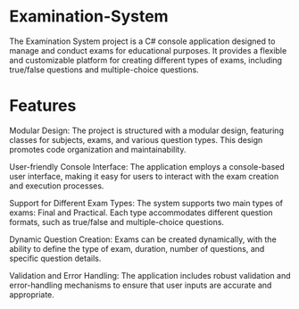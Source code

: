 # Examination-System
The Examination System project is a C# console application designed to manage and conduct exams for educational purposes. It provides a flexible and customizable platform for creating different types of exams, including true/false questions and multiple-choice questions.

# Features
Modular Design: The project is structured with a modular design, featuring classes for subjects, exams, and various question types. This design promotes code organization and maintainability.

User-friendly Console Interface: The application employs a console-based user interface, making it easy for users to interact with the exam creation and execution processes.

Support for Different Exam Types: The system supports two main types of exams: Final and Practical. Each type accommodates different question formats, such as true/false and multiple-choice questions.

Dynamic Question Creation: Exams can be created dynamically, with the ability to define the type of exam, duration, number of questions, and specific question details.

Validation and Error Handling: The application includes robust validation and error-handling mechanisms to ensure that user inputs are accurate and appropriate.

